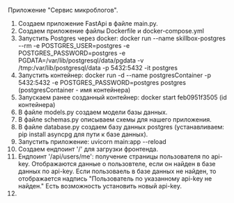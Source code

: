 Приложение "Сервис микроблогов".

1. Создаем приложение  FastApi в файле main.py.
2. Создаем приложение файлы Dockerfile и docker-compose.yml
3. Запустить Postgres через docker:
docker run --name skillbox-postgres --rm -e POSTGRES_USER=postgres -e POSTGRES_PASSWORD=postgres -e PGDATA=/var/lib/postgresql/data/pgdata -v /tmp:/var/lib/postgresql/data -p 5432:5432 -it postgres
4. Запустить контейнер: docker run -d --name postgresContainer -p 5432:5432 -e POSTGRES_PASSWORD=postgres postgres (postgresContainer - имя контейнера)
5. Запускаем ранее созданный контейнер: docker start feb0951f3505 (id контейнера)
6. В файле models.py создаем модели базы данных.
7. В файле schemas.py описываем схемы для нашего приложения.
8. В файле database.py создаем базу данных postgres (устанавливаем: pip install asyncpg для пути к базе данных).
9. Запустить приложение: uvicorn main:app --reload
10. Создаем ендпоинт '/' для загрузки фронтенда.
11. Ендпоинт '/api/users/me': получение страницы пользователя по api-key.
    Отображаются данные о пользовтеле, если он найден в базе данных по api-key.
    Если пользоваель в базе данных не найден, то отображается надпись "Пользователь по указанному api-key не найден."
    Есть возможность установить новый api-key.
12. 
